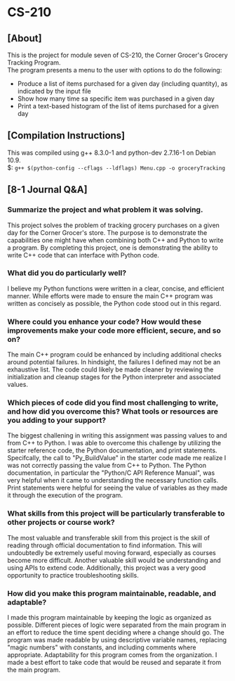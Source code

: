 # CS-210

<!DOCTYPE html>
<html>
  <body>
    <h2>[About]</h2>
    <p>
      This is the project for module seven of CS-210, the Corner Grocer's Grocery Tracking Program.
      <br>
      The program presents a menu to the user with options to do the following:
      <ul>
        <li>Produce a list of items purchased for a given day (including quantity), as indicated by the input file</li>
        <li>Show how many time sa specific item was purchased in a given day</li>
        <li>Print a text-based histogram of the list of items purchased for a given day</li>
      </ul>
    </p>
    <h2>[Compilation Instructions]</h2>
    <p>
      This was compiled using g++ 8.3.0-1 and python-dev 2.7.16-1 on Debian 10.9.
      </br>
      $: <code>g++ $(python-config --cflags --ldflags) Menu.cpp -o groceryTracking</code>
    </p>
    <h2>[8-1 Journal Q&A]</h2>
    <h3>Summarize the project and what problem it was solving.</h3>
    <p>
       This project solves the problem of tracking grocery purchases on a given day for the Corner Grocer's store.
       The purpose is to demonstrate the capabilities one might have when combining both C++ and Python to write a program.
       By completing this project, one is demonstrating the ability to write C++ code that can interface with Python code.
    </p>
    <h3>What did you do particularly well?</h3>
    <p>
       I believe my Python functions were written in a clear, concise, and efficient manner.
       While efforts were made to ensure the main C++ program was written as concisely as possible, the Python code stood out in this regard.
    </p>
    <h3>Where could you enhance your code? How would these improvements make your code more efficient, secure, and so on?</h3>
    <p>
       The main C++ program could be enhanced by including additional checks around potential failures.
       In hindsight, the failures I defined may not be an exhaustive list.
       The code could likely be made cleaner by reviewing the initialization and cleanup stages for the Python interpreter and associated values.
    </p>
    <h3>Which pieces of code did you find most challenging to write, and how did you overcome this? What tools or resources are you adding to your support?</h3>
    <p>
       The biggest challening in writing this assignment was passing values to and from C++ to Python.
       I was able to overcome this challenge by utilizing the starter reference code, the Python documentation, and print statements.
       Specifcally, the call to "Py_BuildValue" in the starter code made me realize I was not correctly passing the value from C++ to Python.
       The Python documentation, in particular the "Python/C API Reference Manual", was very helpful when it came to understanding the necessary function calls.
       Print statements were helpful for seeing the value of variables as they made it through the execution of the program.
    </p>
    <h3>What skills from this project will be particularly transferable to other projects or course work?</h3>
    <p>
       The most valuable and transferable skill from this project is the skill of reading through official documentation to find information.
       This will undoubtedly be extremely useful moving forward, especially as courses become more difficult.
       Another valuable skill would be understanding and using APIs to extend code.
       Additionally, this project was a very good opportunity to practice troubleshooting skills.
    </p>
    <h3>How did you make this program maintainable, readable, and adaptable?</h3>
    <p>
       I made this program maintainable by keeping the logic as organized as possible.
       Different pieces of logic were separated from the main program in an effort to reduce the time spent deciding where a change should go.
       The program was made readable by using descriptive variable names, replacing "magic numbers" with constants, and including comments where appropriate.
       Adaptability for this program comes from the organization. I made a best effort to take code that would be reused and separate it from the main program.
    </p>
  </body>
</html>
